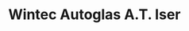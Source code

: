 ---
title: "Wintec Autoglas A.T. Iser"
url: /schwentinental/wintec-autoglas-a-t-iser-gutenbergstrasse/
shop: Autowerkstatt
---